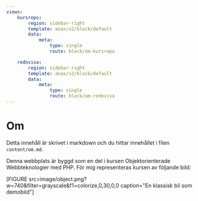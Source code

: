 ```yaml
---
views:
    kursrepo:
        region: sidebar-right
        template: anax/v2/block/default
        data:
            meta:
                type: single
                route: block/om-kursrepo

    redovisa:
        region: sidebar-right
        template: anax/v2/block/default
        data:
            meta:
                type: single
                route: block/om-redovisa
---
```

Om
=========================

Detta innehåll är skrivet i markdown och du hittar innehållet i filen `content/om.md`.

Denna webbplats är byggd som en del i kursen Objektorienterade Webbteknologier med PHP. För mig representeras kursen av följande bild:

[FIGURE src=image/object.png?w=740&filter=grayscale&f1=colorize,0,30,0,0 caption="En klassisk bil som demobild"]
